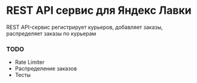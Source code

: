 # REST API сервис для Яндекс Лавки
REST API-сервис регистрирует курьеров, добавляет заказы, распределяет заказы по курьерам

### TODO
* Rate Limiter
* Распределение заказов
* Тесты
